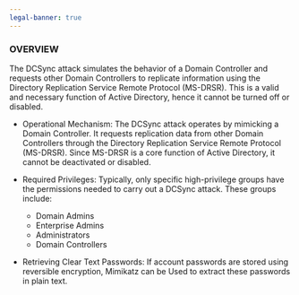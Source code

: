 ```yaml
---
legal-banner: true
---
```


### **OVERVIEW**

The DCSync attack simulates the behavior of a Domain Controller and requests other Domain Controllers to replicate information using the Directory Replication Service Remote Protocol (MS-DRSR). This is a valid and necessary function of Active Directory, hence it cannot be turned off or disabled.

- Operational Mechanism: The DCSync attack operates by mimicking a Domain Controller. It requests replication data from other Domain Controllers through the Directory Replication Service Remote Protocol (MS-DRSR). Since MS-DRSR is a core function of Active Directory, it cannot be deactivated or disabled.

- Required Privileges: Typically, only specific high-privilege groups have the permissions needed to carry out a DCSync attack. These groups include:
   - Domain Admins
   - Enterprise Admins
   - Administrators
   - Domain Controllers
- Retrieving Clear Text Passwords: If account passwords are stored using reversible encryption, Mimikatz can be Used to extract these passwords in plain text. 